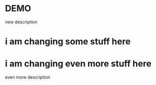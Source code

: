# DEMO

new description

# i am changing some stuff here
# i am changing even more stuff here

even more description